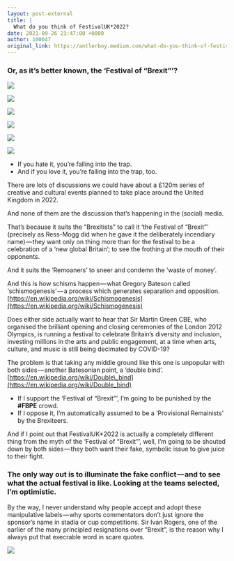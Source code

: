 ```yaml
---
layout: post-external
title: |
  What do you think of FestivalUK*2022?
date: 2021-09-26 23:47:00 +0000
author: 100047
original_link: https://antlerboy.medium.com/what-do-you-think-of-festivaluk-2022-9f14506209dc?source=rss-97852f5a56ae------2
---
```


### Or, as it’s better known, the ‘Festival of “Brexit”’?

![](https://cdn-images-1.medium.com/max/1024/0*D_R3d_TP1Gm2EHFj)

![](https://cdn-images-1.medium.com/max/896/0*QeyfoUc1HuoTHWge)

![](https://cdn-images-1.medium.com/max/626/0*2l9emmOWVjF-WYzQ)

![](https://cdn-images-1.medium.com/max/604/0*5s8NzuJ5-K3hUSWu)

![](https://cdn-images-1.medium.com/max/665/0*xOpp_UuKwqA-clMs)

![](https://cdn-images-1.medium.com/max/1024/0*0lT7exDXsxtqXA4D)

- If you hate it, you’re falling into the trap.
- And if you love it, you’re falling into the trap, too.

There are lots of discussions we could have about a £120m series of creative and cultural events planned to take place around the United Kingdom in 2022.

And none of them are the discussion that’s happening in the (social) media.

That’s because it suits the “Brexitists” to call it ‘the Festival of “Brexit”’ (precisely as Ress-Mogg did when he gave it the deliberately incendiary name) — they want only on thing more than for the festival to be a celebration of a ‘new global Britain’; to see the frothing at the mouth of their opponents.

And it suits the ‘Remoaners’ to sneer and condemn the ‘waste of money’.

And this is how schisms happen — what Gregory Bateson called ‘schismogenesis’ — a process which generates separation and opposition. [https://en.wikipedia.org/wiki/Schismogenesis](https://en.wikipedia.org/wiki/Schismogenesis)

Does either side actually want to hear that Sir Martin Green CBE, who organised the brilliant opening and closing ceremonies of the London 2012 Olympics, is running a festival to celebrate Britain’s diversity and inclusion, investing millions in the arts and public engagement, at a time when arts, culture, and music is still being decimated by COVID-19?

The problem is that taking any middle ground like this one is unpopular with both sides — another Batesonian point, a ‘double bind’. [https://en.wikipedia.org/wiki/Double\_bind](https://en.wikipedia.org/wiki/Double_bind)

- If I support the ‘Festival of “Brexit”’, I’m going to be punished by the **#FBPE**  crowd.
- If I oppose it, I’m automatically assumed to be a ‘Provisional Remainists’ by the Brexiteers.

And if I point out that FestivalUK\*2022 is actually a completely different thing from the myth of the ‘Festival of “Brexit”’, well, I’m going to be shouted down by both sides — they both want their fake, symbolic issue to give juice to their fight.

### The only way out is to illuminate the fake conflict — and to see what the actual festival is like. Looking at the teams selected, I’m optimistic.

By the way, I never understand why people accept and adopt these manipulative labels — why sports commentators don’t just ignore the sponsor’s name in stadia or cup competitions. Sir Ivan Rogers, one of the earlier of the many principled resignations over “Brexit”, is the reason why I always put that execrable word in scare quotes.

 ![](https://medium.com/_/stat?event=post.clientViewed&referrerSource=full_rss&postId=9f14506209dc)
